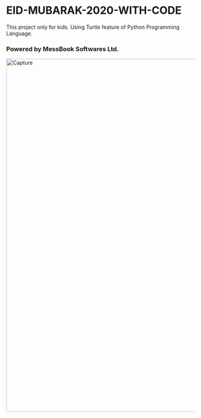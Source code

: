 # EID-MUBARAK-2020-WITH-CODE
This project only for kids. Using Turtle feature of Python Programming Language.<br>
### Powered by MessBook Softwares Ltd.

<img width="942" alt="Capture" src="https://user-images.githubusercontent.com/74938805/100235944-37d07280-2f57-11eb-9747-608eb79d8861.PNG">
